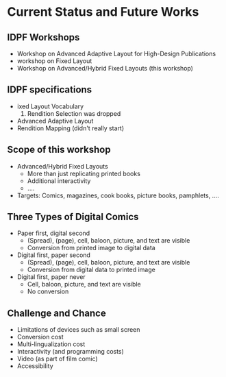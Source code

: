 # Current Status and Future Works #

## IDPF Workshops ##

  * Workshop on Advanced Adaptive Layout for High-Design Publications
  * workshop on Fixed Layout
  * Workshop on Advanced/Hybrid Fixed Layouts (this workshop)

## IDPF specifications ##

  * ixed Layout Vocabulary
    1. Rendition Selection was dropped
  * Advanced Adaptive Layout
  * Rendition Mapping (didn't really start)

## Scope of this workshop ##

  * Advanced/Hybrid Fixed Layouts
    * More than just replicating printed books
    * Additional interactivity
    * ....
  * Targets: Comics, magazines, cook books, picture books, pamphlets, ....

## Three Types of Digital Comics ##
  * Paper first, digital second
    * (Spread), (page), cell, baloon, picture, and text are visible
    * Conversion from printed image to digital data
  * Digital first, paper second
    * (Spread), (page), cell, baloon, picture, and text are visible
    * Conversion from digital data to printed image
  * Digital first, paper never
    * Cell, baloon, picture, and text are visible
    * No conversion

## Challenge and Chance ##

  * Limitations of devices such as small screen
  * Conversion cost
  * Multi-lingualization cost
  * Interactivity (and programming costs)
  * Video (as part of film comic)
  * Accessibility
